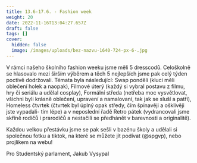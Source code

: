 ```yaml
---
title: 13.6-17.6. - Fashion week
weight: 20
date: 2022-11-16T13:04:27.657Z
draft: false
tags: []
cover:
  hidden: false
  image: /images/uploads/bez-nazvu-1640-724-px-6-.jpg
---
```

<!--StartFragment-->

V rámci našeho školního fashion weeku jsme měli 5 dresscodů. Celoškolně se hlasovalo mezi širším výběrem a těch 5 nejlepších jsme pak celý týden poctivě dodržovali. Témata byla následující: Swap pondělí (kluci měli oblečení holek a naopak), Filmové úterý (každý si vybral postavu z filmu, hry či seriálu a udělal cosplay), Formální středa (netřeba moc vysvětlovat, všichni byli krásně oblečení, upravení a namalovaní, tak jak se sluší a patří), Homeless čtvrtek (čtvrtek byl úplný opak středy, čím špinavěji a ošklivěji jste vypadali- tím lépe) a v neposlední řadě Retro pátek (vydrancovali jsme skříně rodičů i prarodičů a nestačili se předhánět v barevnosti a originalitě).

Každou velkou přestávku jsme se pak sešli v bazénu školy a udělali si společnou fotku a tiktok, na které se můžete jít podívat (@spgvp), nebo projlikem na webu!

Pro Studentský parlament, Jakub Vysypal



<!--EndFragment-->